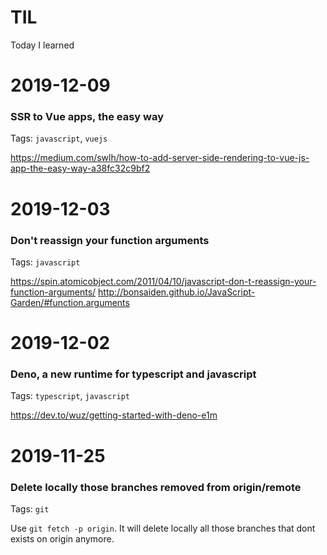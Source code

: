 # TIL
Today I learned

# 2019-12-09

### SSR to Vue apps, the easy way 

Tags: `javascript`, `vuejs` 

https://medium.com/swlh/how-to-add-server-side-rendering-to-vue-js-app-the-easy-way-a38fc32c9bf2

# 2019-12-03

### Don't reassign your function arguments

Tags: `javascript`

https://spin.atomicobject.com/2011/04/10/javascript-don-t-reassign-your-function-arguments/
http://bonsaiden.github.io/JavaScript-Garden/#function.arguments

# 2019-12-02

### Deno, a new runtime for typescript and javascript

Tags: `typescript`, `javascript`

https://dev.to/wuz/getting-started-with-deno-e1m


# 2019-11-25

### Delete locally those branches removed from origin/remote

Tags: `git`

Use `git fetch -p origin`. It will delete locally all those branches that dont exists on origin anymore.
 
